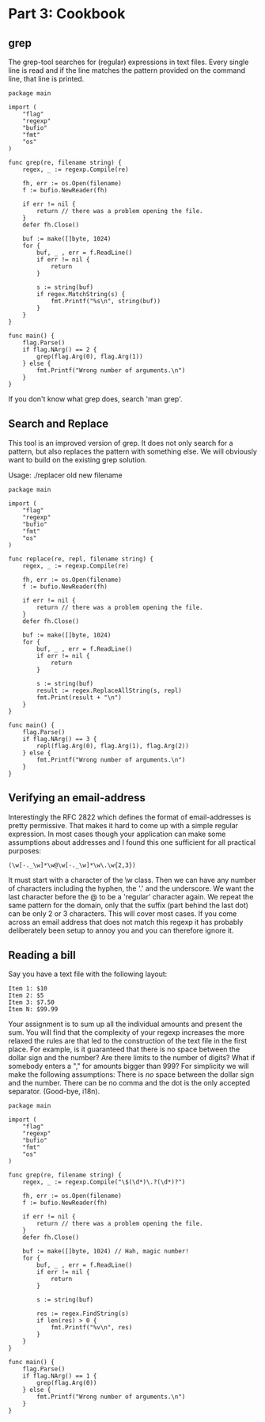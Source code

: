 # Part 3: Cookbook #

## grep ##

The grep-tool searches for (regular) expressions in text files. Every single line is read and if the line matches the pattern provided on the command line, that line is printed.
	 	
	package main

	import (
		"flag"
		"regexp"
		"bufio"
		"fmt"
		"os"
	)

	func grep(re, filename string) {
	    regex, _ := regexp.Compile(re)

	    fh, err := os.Open(filename)
	    f := bufio.NewReader(fh)

	    if err != nil {
			return // there was a problem opening the file.
	    }
	    defer fh.Close()

	    buf := make([]byte, 1024)
	    for {
			buf, _ , err = f.ReadLine()
			if err != nil {
				return
			}

			s := string(buf)
			if regex.MatchString(s) {
				fmt.Printf("%s\n", string(buf))
			}
	    }
	}

	func main() {
		flag.Parse()
		if flag.NArg() == 2 {
			grep(flag.Arg(0), flag.Arg(1))
		} else {
			fmt.Printf("Wrong number of arguments.\n")
		}
	}
	 	
If you don't know what grep does, search 'man grep'.


## Search and Replace ##

This tool is an improved version of grep. It does not only search for a pattern, but also replaces the pattern with something else. We will obviously want to build on the existing grep solution.

Usage: ./replacer old new filename

	 	
	package main

	import (
		"flag"
		"regexp"
		"bufio"
		"fmt"
		"os"
	)

	func replace(re, repl, filename string) {
	    regex, _ := regexp.Compile(re)

	    fh, err := os.Open(filename)
	    f := bufio.NewReader(fh)

	    if err != nil {
			return // there was a problem opening the file.
	    }
	    defer fh.Close()

	    buf := make([]byte, 1024)
	    for {
			buf, _ , err = f.ReadLine()
			if err != nil {
				return
			}

			s := string(buf)
			result := regex.ReplaceAllString(s, repl)
			fmt.Print(result + "\n")
	    }
	}

	func main() {
		flag.Parse()
		if flag.NArg() == 3 {
			repl(flag.Arg(0), flag.Arg(1), flag.Arg(2))
		} else {
			fmt.Printf("Wrong number of arguments.\n")
		}
	}
	 	
## Verifying an email-address ##

Interestingly the RFC 2822 which defines the format of email-addresses is pretty permissive.
That makes it hard to come up with a simple regular expression. In most cases though your 
application can make some assumptions about addresses and I found this one sufficient for
all practical purposes:

	(\w[-._\w]*\w@\w[-._\w]*\w\.\w{2,3})

It must start with a character of the \w class. Then we can have any number of characters including the hyphen, the '.' and the underscore. We want the last character before the @ to be a 'regular' character again. We repeat the same pattern for the domain, only that the suffix (part behind the last dot) can be only 2 or 3 characters. This will cover most cases. If you come across an email address that does not match this regexp it has probably deliberately been setup to annoy you and you can therefore ignore it.

## Reading a bill ##

Say you have a text file with the following layout:

	Item 1: $10
	Item 2: $5
	Item 3: $7.50
	Item N: $99.99

Your assignment is to sum up all the individual amounts and present the sum.
You will find that the complexity of your regexp increases the more relaxed
the rules are that led to the construction of the text file in the first place. 
For example, is it guaranteed that there is no space between the dollar sign 
and the number? Are there limits to the number of digits? What if somebody
enters a "," for amounts bigger than 999? For simplicity we will make the 
following assumptions: There is _no_ space between the dollar sign and the 
number. There can be no comma and the dot is the only accepted separator.
(Good-bye, i18n).
	 	
	package main

	import (
		"flag"
		"regexp"
		"bufio"
		"fmt"
		"os"
	)

	func grep(re, filename string) {
	    regex, _ := regexp.Compile("\$(\d*)\.?(\d*)?")

	    fh, err := os.Open(filename)
	    f := bufio.NewReader(fh)

	    if err != nil {
			return // there was a problem opening the file.
	    }
	    defer fh.Close()

	    buf := make([]byte, 1024) // Hah, magic number!
	    for {
			buf, _ , err = f.ReadLine()
			if err != nil {
				return
			}

			s := string(buf)
			
			res := regex.FindString(s) 
			if len(res) > 0 {
				fmt.Printf("%v\n", res)
			}
	    }
	}

	func main() {
		flag.Parse()
		if flag.NArg() == 1 {
			grep(flag.Arg(0))
		} else {
			fmt.Printf("Wrong number of arguments.\n")
		}
	}
	 	

